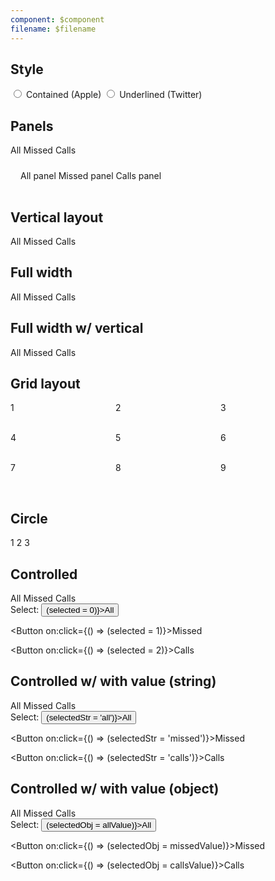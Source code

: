 ```yaml
---
component: $component
filename: $filename
---
```


<script>
  import Button from '$lib/components/Button.svelte';
  import Preview from '$lib/components/Preview.svelte';
  import Tab from '$lib/components/Tab.svelte';
  import Tabs from '$lib/components/Tabs.svelte';
  import TabPanel from '$lib/components/TabPanel.svelte';

  const allValue = {};
  const missedValue = {};
  const callsValue = {};

  let selected = 1;
  let selectedStr = 'missed';
  let selectedObj = missedValue;

  let tabStyle = 'contained';
</script>

<!--
  - [x] Variable width tabs
  - [ ] Selection
    - `data-key` only allows string keys, but allows attaching to dom element
    - what about enum / toggle button use cases?
  - [ ] Support changing color of indicator based on selection
  - [ ] Support coloring tab based on selection (.selected class?, add bold font, etc)
  - [ ] Pass fallback transition to <Tabs contained={tabStyle==='contained'} underlined={tabStyle==='underlined'}> (fade, scale, etc)
  - [x] Rename `key` to `value`?
  - [ ] Support overflow scrolling (with button)
  - Reference:
    - https://svelte.dev/repl/8e68120858e5322272dc9136c4bb79cc?version=3.7.0
-->

## Style

<label>
  <input type="radio" value="contained" bind:group={tabStyle} />
  Contained (Apple)
</label>
<label>
  <input type="radio" value="underlined" bind:group={tabStyle} />
  Underlined (Twitter)
</label>

## Panels

<Preview>
  <Tabs
    contained={tabStyle === 'contained'}
    underlined={tabStyle === 'underlined'}
  >
    <div class="tabList">
      <Tab value="all" style="width: 120px">All</Tab>
      <Tab value="missed" style="width: 120px">Missed</Tab>
      <Tab value="calls" style="width: 120px">Calls</Tab>
    </div>
    <div style="margin-top: 8px; padding: 16px">
      <TabPanel>All panel</TabPanel>
      <TabPanel>Missed panel</TabPanel>
      <TabPanel>Calls panel</TabPanel>
    </div>
  </Tabs>
</Preview>

## Vertical layout

<Preview>
  <Tabs
    contained={tabStyle === 'contained'}
    underlined={tabStyle === 'underlined'}
    vertical
  >
    <div class="tabList">
      <Tab value="all">All</Tab>
      <Tab value="missed">Missed</Tab>
      <Tab value="calls">Calls</Tab>
    </div>
  </Tabs>
</Preview>

## Full width

<Preview>
  <Tabs
    contained={tabStyle === 'contained'}
    underlined={tabStyle === 'underlined'}
  >
    <div class="tabList w-full">
      <Tab value="all">All</Tab>
      <Tab value="missed">Missed</Tab>
      <Tab value="calls">Calls</Tab>
    </div>
  </Tabs>
</Preview>

## Full width w/ vertical

<Preview>
  <Tabs
    contained={tabStyle === 'contained'}
    underlined={tabStyle === 'underlined'}
    vertical
  >
    <div class="tabList w-full">
      <Tab value="all">All</Tab>
      <Tab value="missed">Missed</Tab>
      <Tab value="calls">Calls</Tab>
    </div>
  </Tabs>
</Preview>

## Grid layout

<Preview>
  <Tabs
    contained={tabStyle === 'contained'}
    underlined={tabStyle === 'underlined'}
  >
    <div
      class="tabList"
      style="display: grid; grid-template-columns: repeat(3, 1fr);
    grid-template-rows: repeat(3, 48px)"
    >
      <Tab value={1}>1</Tab>
      <Tab value={2}>2</Tab>
      <Tab value={3}>3</Tab>
      <Tab value={4}>4</Tab>
      <Tab value={5}>5</Tab>
      <Tab value={6}>6</Tab>
      <Tab value={7}>7</Tab>
      <Tab value={8}>8</Tab>
      <Tab value={9}>9</Tab>
    </div>
  </Tabs>
</Preview>

## Circle

<Preview>
  <Tabs
    contained={tabStyle === 'contained'}
    underlined={tabStyle === 'underlined'}
    circle
  >
    <div class="tabList">
      <Tab value={1} class="h-10 aspect-square">1</Tab>
      <Tab value={2} class="h-10 aspect-square">2</Tab>
      <Tab value={3} class="h-10 aspect-square">3</Tab>
    </div>
  </Tabs>
</Preview>

## Controlled

<Preview>
  <Tabs
    contained={tabStyle === 'contained'}
    underlined={tabStyle === 'underlined'}
    {selected}
  >
    <div class="tabList">
      <Tab value="all" style="width: 120px">All</Tab>
      <Tab value="missed" style="width: 120px">Missed</Tab>
      <Tab value="calls" style="width: 120px">Calls</Tab>
    </div>
  </Tabs>
</Preview>

<div class="mt-4">
  Select:
  <Button on:click={() => (selected = 0)}>All</Button>

<Button on:click={() => (selected = 1)}>Missed</Button>

<Button on:click={() => (selected = 2)}>Calls</Button>

</div>

## Controlled w/ with value (string)

<Preview>
  <Tabs
    contained={tabStyle === 'contained'}
    underlined={tabStyle === 'underlined'}
    selected={selectedStr}
  >
    <div class="tabList">
      <Tab value="all" style="width: 120px">All</Tab>
      <Tab value="missed" style="width: 120px">Missed</Tab>
      <Tab value="calls" style="width: 120px">Calls</Tab>
    </div>
  </Tabs>
</Preview>

<div class="mt-4">
  Select:
  <Button on:click={() => (selectedStr = 'all')}>All</Button>

<Button on:click={() => (selectedStr = 'missed')}>Missed</Button>

<Button on:click={() => (selectedStr = 'calls')}>Calls</Button>

</div>

## Controlled w/ with value (object)

<Preview>
  <Tabs
    contained={tabStyle === 'contained'}
    underlined={tabStyle === 'underlined'}
    selected={selectedObj}
  >
    <div class="tabList">
      <Tab value={allValue} style="width: 120px">All</Tab>
      <Tab value={missedValue} style="width: 120px">Missed</Tab>
      <Tab value={callsValue} style="width: 120px">Calls</Tab>
    </div>
  </Tabs>
</Preview>

<div class="mt-4">
  Select:
  <Button on:click={() => (selectedObj = allValue)}>All</Button>

<Button on:click={() => (selectedObj = missedValue)}>Missed</Button>

<Button on:click={() => (selectedObj = callsValue)}>Calls</Button>

</div>
